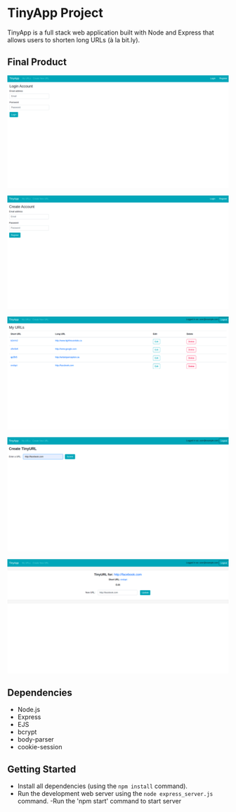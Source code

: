 # TinyApp Project

TinyApp is a full stack web application built with Node and Express that allows users to shorten long URLs (à la bit.ly).

## Final Product
!["Login page"](https://github.com/KanishDabreo/tinyapp/blob/master/docs/login.png?raw=true)

!["Create/register a new account"](https://github.com/KanishDabreo/tinyapp/blob/master/docs/register%20account.png?raw=true)

!["Index page of logged in user"](https://github.com/KanishDabreo/tinyapp/blob/master/docs/logged%20in%20user.png?raw=true)

!["Create a new URL page view"](https://github.com/KanishDabreo/tinyapp/blob/master/docs/create%20new.png?raw=true)

!["Edit an existing url"](https://github.com/KanishDabreo/tinyapp/blob/master/docs/edit%20url.png?raw=true)

## Dependencies

- Node.js
- Express
- EJS
- bcrypt
- body-parser
- cookie-session

## Getting Started

- Install all dependencies (using the `npm install` command).
- Run the development web server using the `node express_server.js` command.
-Run the 'npm start' command to start server